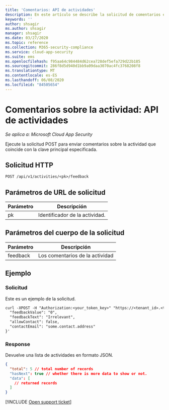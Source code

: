 ```yaml
---
title: 'Comentarios: API de actividades'
description: En este artículo se describe la solicitud de comentarios en la API de actividades de Cloud App Security.
keywords: ''
author: shsagir
ms.author: shsagir
manager: shsagir
ms.date: 03/27/2020
ms.topic: reference
ms.collection: M365-security-compliance
ms.service: cloud-app-security
ms.suite: ems
ms.openlocfilehash: f95aa64c984484d62cea728def5efa729d22b185
ms.sourcegitcommit: 286f8d5d940d1bb9a09daa3070ac4fc3768208f8
ms.translationtype: MT
ms.contentlocale: es-ES
ms.lasthandoff: 06/08/2020
ms.locfileid: "84505654"
---
```

# <a name="feedback-on-activity---activities-api"></a>Comentarios sobre la actividad: API de actividades

*Se aplica a: Microsoft Cloud App Security*

Ejecute la solicitud POST para enviar comentarios sobre la actividad que coincide con la clave principal especificada.

## <a name="http-request"></a>Solicitud HTTP

```rest
POST /api/v1/activities/<pk>/feedback
```

## <a name="request-url-parameters"></a>Parámetros de URL de solicitud

| Parámetro | Descripción |
| --- | --- |
| pk | Identificador de la actividad. |

## <a name="request-body-parameters"></a>Parámetros del cuerpo de la solicitud

| Parámetro | Descripción |
| --- | --- |
| feedback | Los comentarios de la actividad |

## <a name="example"></a>Ejemplo

### <a name="request"></a>Solicitud

Este es un ejemplo de la solicitud.

```rest
curl -XPOST -H "Authorization:<your_token_key>" "https://<tenant_id>.<tenant_region>.contoso.com/api/v1/activities/<pk>/feedback" -d '{
  "feedbackValue": "0",
  "feedbackText": "Irrelevant",
  "allowContact": false,
  "contactEmail": "some.contact.address"
}'
```

### <a name="response"></a>Response

Devuelve una lista de actividades en formato JSON.

```json
{
  "total": 5 // total number of records
  "hasNext": true // whether there is more data to show or not.
  "data": [
    // returned records
  ]
}
```

[!INCLUDE [Open support ticket](includes/support.md)]
